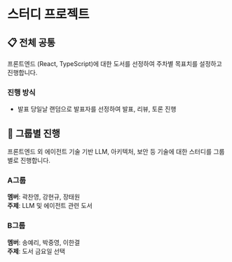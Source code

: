 # 스터디 프로젝트

## 📋 전체 공통

프론트엔드 (React, TypeScript)에 대한 도서를 선정하여 주차별 목표치를 설정하고 진행합니다.

### 진행 방식
- 발표 당일날 랜덤으로 발표자를 선정하여 발표, 리뷰, 토론 진행

## 👥 그룹별 진행

프론트엔드 외 에이전트 기술 기반 LLM, 아키텍처, 보안 등 기술에 대한 스터디를 그룹별로 진행합니다.

### A그룹
**멤버**: 곽찬영, 강현규, 장태원  
**주제**: LLM 및 에이전트 관련 도서

### B그룹
**멤버**: 송예리, 박중영, 이한결  
**주제**: 도서 금요일 선택